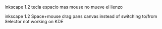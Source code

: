 Inkscape 1.2 tecla espacio mas mouse no mueve el lienzo

inkscape 1.2 Space+mouse drag pans canvas instead of switching to/from Selector not working on KDE
